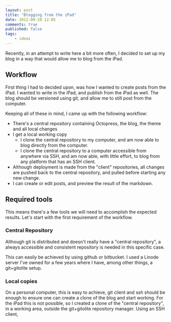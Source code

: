 ```yaml
---
layout: post
title: "Blogging from the iPad"
date: 2012-09-20 12:05
comments: true
published: false
tags:
    - ideas
---
```


Recently, in an attempt to write here a bit more often, I decided to set up my blog in a way that would allow me to blog from the iPad.

## Workflow

First thing I had to decided upon, was how I wanted to create posts from the iPad. I wanted to write in the iPad, and publish from the iPad as well. The blog should be versioned using git, and allow me to still post from the computer.

Keeping all of these in mind, I came up with the following workflow:

* There's a central repository containing Octopress, the blog, the theme and all local changes
* I get a local working copy
  * I clone the central repository to my computer, and am now able to blog directly from the computer.
  * I clone the central repository to a computer accessible from anywhere via SSH, and am now able, with little effort, to blog from any platform that has an SSH client.
* Although deployment is made from the "client" repositories, all changes are pushed back to the central repository, and pulled before starting any new change.
* I can create or edit posts, and preview the result of the markdown.

## Required tools

This means there's a few tools we will need to accomplish the expected results.
Let's start with the first requirement of the workflow.

### Central Repository

Although git is distributed and doesn't really have a "central repository", a always accessible and consistent repository is needed in this specific case.

This can easily be achieved by using github or bitbucket. I used a Linode server I've owned for a few years where I have, among other things, a git+gitolite setup.

### Local copies

On a personal computer, this is easy to achieve, git client and ssh should be enough to ensure one can create a clone of the blog and start working.
For the iPad this is not possible, so I created a clone of the "central repository", in a working area, outside the git+gitolite repository manager.
Using an SSH client,
